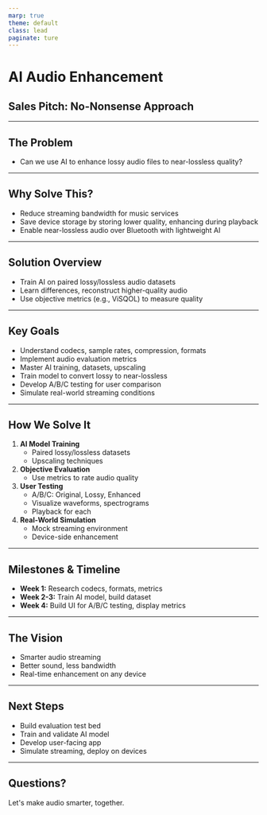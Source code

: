 ```yaml
---
marp: true
theme: default
class: lead
paginate: ture
---
```

# AI Audio Enhancement
## Sales Pitch: No-Nonsense Approach

---
## The Problem
- Can we use AI to enhance lossy audio files to near-lossless quality?

---
## Why Solve This?
- Reduce streaming bandwidth for music services
- Save device storage by storing lower quality, enhancing during playback
- Enable near-lossless audio over Bluetooth with lightweight AI

---
## Solution Overview
- Train AI on paired lossy/lossless audio datasets
- Learn differences, reconstruct higher-quality audio
- Use objective metrics (e.g., ViSQOL) to measure quality

---
## Key Goals
- Understand codecs, sample rates, compression, formats
- Implement audio evaluation metrics
- Master AI training, datasets, upscaling
- Train model to convert lossy to near-lossless
- Develop A/B/C testing for user comparison
- Simulate real-world streaming conditions

---
## How We Solve It
1. **AI Model Training**
   - Paired lossy/lossless datasets
   - Upscaling techniques
2. **Objective Evaluation**
   - Use metrics to rate audio quality
3. **User Testing**
   - A/B/C: Original, Lossy, Enhanced
   - Visualize waveforms, spectrograms
   - Playback for each
4. **Real-World Simulation**
   - Mock streaming environment
   - Device-side enhancement

---
## Milestones & Timeline
- **Week 1:** Research codecs, formats, metrics
- **Week 2-3:** Train AI model, build dataset
- **Week 4:** Build UI for A/B/C testing, display metrics

---
## The Vision
- Smarter audio streaming
- Better sound, less bandwidth
- Real-time enhancement on any device

---
## Next Steps
- Build evaluation test bed
- Train and validate AI model
- Develop user-facing app
- Simulate streaming, deploy on devices

---
## Questions?
Let's make audio smarter, together.
